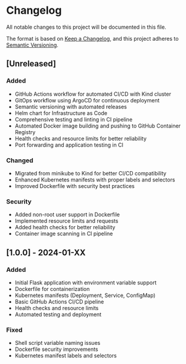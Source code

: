 # Changelog

All notable changes to this project will be documented in this file.

The format is based on [Keep a Changelog](https://keepachangelog.com/en/1.0.0/),
and this project adheres to [Semantic Versioning](https://semver.org/spec/v2.0.0.html).

## [Unreleased]

### Added

- GitHub Actions workflow for automated CI/CD with Kind cluster
- GitOps workflow using ArgoCD for continuous deployment
- Semantic versioning with automated releases
- Helm chart for Infrastructure as Code
- Comprehensive testing and linting in CI pipeline
- Automated Docker image building and pushing to GitHub Container Registry
- Health checks and resource limits for better reliability
- Port forwarding and application testing in CI

### Changed

- Migrated from minikube to Kind for better CI/CD compatibility
- Enhanced Kubernetes manifests with proper labels and selectors
- Improved Dockerfile with security best practices

### Security

- Added non-root user support in Dockerfile
- Implemented resource limits and requests
- Added health checks for better reliability
- Container image scanning in CI pipeline

## [1.0.0] - 2024-01-XX

### Added

- Initial Flask application with environment variable support
- Dockerfile for containerization
- Kubernetes manifests (Deployment, Service, ConfigMap)
- Basic GitHub Actions CI/CD pipeline
- Health checks and resource limits
- Automated testing and deployment

### Fixed

- Shell script variable naming issues
- Dockerfile security improvements
- Kubernetes manifest labels and selectors

